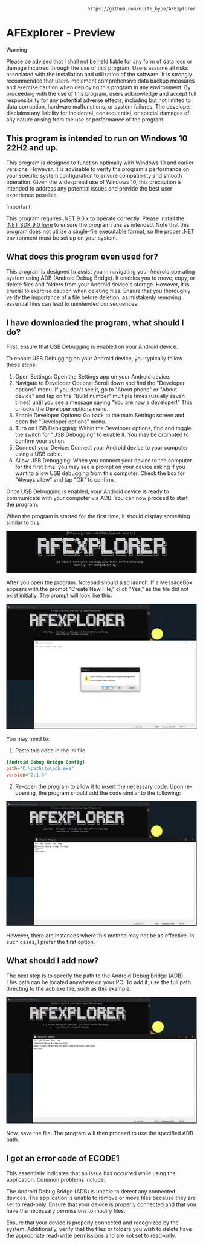                                   https://github.com/6lite_hype/AFExplorer

# AFExplorer - Preview
> [!WARNING]
> Please be advised that I shall not be held liable for any form of data loss or damage incurred through the use of this program. Users assume all risks associated with the installation and utilization of the software. It is strongly recommended that users implement comprehensive data backup measures and exercise caution when deploying this program in any environment. By proceeding with the use of this program, users acknowledge and accept full responsibility for any potential adverse effects, including but not limited to data corruption, hardware malfunctions, or system failures. The developer disclaims any liability for incidental, consequential, or special damages of any nature arising from the use or performance of the program.

## This program is intended to run on Windows 10 22H2 and up.
This program is designed to function optimally with Windows 10 and earlier versions. However, it is advisable to verify the program's performance on your specific system configuration to ensure compatibility and smooth operation. Given the widespread use of Windows 10, this precaution is intended to address any potential issues and provide the best user experience possible.


> [!IMPORTANT]
> This program requires .NET 9.0.x to operate correctly. Please install the  [.NET SDK 9.0 here](https://dotnet.microsoft.com/en-us/download/dotnet/9.0) to ensure the program runs as intended. Note that this program does not utilize a single-file executable format, so the proper .NET environment must be set up on your system.

## What does this program even used for?
This program is designed to assist you in navigating your Android operating system using ADB (Android Debug Bridge). It enables you to move, copy, or delete files and folders from your Android device's storage. However, it is crucial to exercise caution when deleting files. Ensure that you thoroughly verify the importance of a file before deletion, as mistakenly removing essential files can lead to unintended consequences.

## I have downloaded the program, what should I do?
First, ensure that USB Debugging is enabled on your Android device.

To enable USB Debugging on your Android device, you typically follow these steps:

1. Open Settings: Open the Settings app on your Android device.
2. Navigate to Developer Options: Scroll down and find the "Developer options" menu. If you don't see it, go to "About phone" or "About device" and tap on the "Build number" multiple times (usually seven times) until you see a message saying "You are now a developer!" This unlocks the Developer options menu.
3. Enable Developer Options: Go back to the main Settings screen and open the "Developer options" menu.
4. Turn on USB Debugging: Within the Developer options, find and toggle the switch for "USB Debugging" to enable it. You may be prompted to confirm your action.
5. Connect your Device: Connect your Android device to your computer using a USB cable.
6. Allow USB Debugging: When you connect your device to the computer for the first time, you may see a prompt on your device asking if you want to allow USB debugging from this computer. Check the box for "Always allow" and tap "OK" to confirm.

Once USB Debugging is enabled, your Android device is ready to communicate with your computer via ADB. You can now proceed to start the program.

When the program is started for the first time, it should display something similar to this:

![](./assets/StartFirstTime.jpg)

After you open the program, Notepad should also launch. If a MessageBox appears with the prompt "Create New File," click "Yes," as the file did not exist initially. The prompt will look like this:

![](./assets/notepad_show.jpg)

You may need to:
1. Paste this code in the ini file
```ini
[Android Debug Bridge Config]
path="C:\path\to\adb.exe"
version="2.1.3"
```
2. Re-open the program to allow it to insert the necessary code. Upon re-opening, the program should add the code similar to the following:

![](./assets/program_reopened.jpg)

However, there are instances where this method may not be as effective. In such cases, I prefer the first option.

## What should I add now?
The next step is to specify the path to the Android Debug Bridge (ADB). This path can be located anywhere on your PC. To add it, use the full path directing to the adb.exe file, such as this example:

![](./assets/path_adb.jpg)

Now, save the file. The program will then proceed to use the specified ADB path.

## I got an error code of ECODE1
This essentially indicates that an issue has occurred while using the application. Common problems include:

The Android Debug Bridge (ADB) is unable to detect any connected devices.
The application is unable to remove or move files because they are set to read-only.
Ensure that your device is properly connected and that you have the necessary permissions to modify files.

  
Ensure that your device is properly connected and recognized by the system. Additionally, verify that the files or folders you wish to delete have the appropriate read-write permissions and are not set to read-only.
